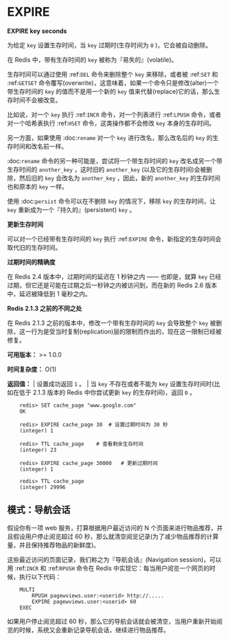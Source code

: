 # EXPIRE


**EXPIRE key seconds**

为给定 ``key`` 设置生存时间，当 ``key`` 过期时(生存时间为 ``0`` )，它会被自动删除。

在 Redis 中，带有生存时间的 ``key`` 被称为『易失的』(volatile)。

生存时间可以通过使用 :ref:`DEL` 命令来删除整个 ``key`` 来移除，或者被 :ref:`SET` 和 :ref:`GETSET` 命令覆写(overwrite)，这意味着，如果一个命令只是修改(alter)一个带生存时间的 ``key`` 的值而不是用一个新的 ``key`` 值来代替(replace)它的话，那么生存时间不会被改变。

比如说，对一个 ``key`` 执行 :ref:`INCR` 命令，对一个列表进行 :ref:`LPUSH` 命令，或者对一个哈希表执行 :ref:`HSET` 命令，这类操作都不会修改 ``key`` 本身的生存时间。

另一方面，如果使用 :doc:`rename` 对一个 ``key`` 进行改名，那么改名后的 ``key`` 的生存时间和改名前一样。

:doc:`rename` 命令的另一种可能是，尝试将一个带生存时间的 ``key`` 改名成另一个带生存时间的 ``another_key`` ，这时旧的 ``another_key`` (以及它的生存时间)会被删除，然后旧的 ``key`` 会改名为 ``another_key`` ，因此，新的 ``another_key`` 的生存时间也和原本的 ``key`` 一样。

使用 :doc:`persist` 命令可以在不删除 ``key`` 的情况下，移除 ``key`` 的生存时间，让 ``key`` 重新成为一个『持久的』(persistent) ``key`` 。

**更新生存时间**

可以对一个已经带有生存时间的 ``key`` 执行 :ref:`EXPIRE` 命令，新指定的生存时间会取代旧的生存时间。

**过期时间的精确度**

在 Redis 2.4 版本中，过期时间的延迟在 1 秒钟之内 —— 也即是，就算 ``key`` 已经过期，但它还是可能在过期之后一秒钟之内被访问到，而在新的 Redis 2.6 版本中，延迟被降低到 1 毫秒之内。

**Redis 2.1.3 之前的不同之处**

在 Redis 2.1.3 之前的版本中，修改一个带有生存时间的 ``key`` 会导致整个 ``key`` 被删除，这一行为是受当时复制(replication)层的限制而作出的，现在这一限制已经被修复。

**可用版本：**
    >=  1.0.0

**时间复杂度：**
    O(1)

**返回值：**
    | 设置成功返回 ``1`` 。
    | 当 ``key`` 不存在或者不能为 ``key`` 设置生存时间时(比如在低于 2.1.3 版本的 Redis 中你尝试更新 ``key`` 的生存时间)，返回 ``0`` 。

```
    redis> SET cache_page "www.google.com"
    OK

    redis> EXPIRE cache_page 30  # 设置过期时间为 30 秒
    (integer) 1

    redis> TTL cache_page    # 查看剩余生存时间
    (integer) 23

    redis> EXPIRE cache_page 30000   # 更新过期时间
    (integer) 1

    redis> TTL cache_page
    (integer) 29996
```

## 模式：导航会话


假设你有一项 web 服务，打算根据用户最近访问的 N 个页面来进行物品推荐，并且假设用户停止阅览超过 60 秒，那么就清空阅览记录(为了减少物品推荐的计算量，并且保持推荐物品的新鲜度)。

这些最近访问的页面记录，我们称之为『导航会话』(Navigation session)，可以用 :ref:`INCR` 和 :ref:`RPUSH` 命令在 Redis 中实现它：每当用户阅览一个网页的时候，执行以下代码：

```
    MULTI
        RPUSH pagewviews.user:<userid> http://.....
        EXPIRE pagewviews.user:<userid> 60
    EXEC
```

如果用户停止阅览超过 60 秒，那么它的导航会话就会被清空，当用户重新开始阅览的时候，系统又会重新记录导航会话，继续进行物品推荐。


